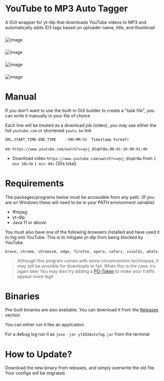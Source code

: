 # YouTube to MP3 Auto Tagger
A GUI wrapper for yt-dlp that downloads YouTube videos to MP3 and automatically adds ID3 tags based on uploader name, title, and thumbnail

###
![image](https://user-images.githubusercontent.com/21994085/232991117-a41a33e1-f45a-4043-aa6a-e886a31d2f11.png)
###
![image](https://user-images.githubusercontent.com/21994085/233506083-01842f0d-3aa9-48fb-a2b4-497be6019e93.png)
###
![image](https://user-images.githubusercontent.com/21994085/232990936-50c96722-e7ed-4945-8971-f90e06a24fc9.png)
###
![image](https://user-images.githubusercontent.com/21994085/199175477-b2d6d5ae-d7db-455c-813f-ad1d3af7fac5.png)

# Manual
If you don't want to use the built-in GUI builder to create a "task file", you can write it manually in your file of choice

Each line will be treated as a download job (video), you may use either the full `youtube.com` or shortened  `youtu.be` link
```
URL,START_TIME-END_TIME     (HH:MM:SS  Timestamp Format)
```

ex: `https://www.youtube.com/watch?v=qvj_QSqOrBw,00:01:10-00:01:40`
- Download video `https://www.youtube.com/watch?v=qvj_QSqOrBw` from `1 min 10s` to `1 min 40s` (30s total)


# Requirements
The packages/programs below must be accessible from any path. (If you are on Windows these will need to be in your PATH environment variable)
- ffmpeg
- yt-dlp
- Java 11 or above

You must also have one of the following browsers installed and have used it to log into YouTube. This is to mitigate yt-dlp from being blocked by YouTube
```
brave, chrome, chromium, edge, firefox, opera, safari, vivaldi, whale
```

> Although this program comes with some circumvention techniques, it may still be possible for downloads to fail. When this is the case, try again later
> You may also try adding a [PO-Token](https://github.com/yt-dlp/yt-dlp/wiki/PO-Token-Guide) to make your traffic appear more legit

# Binaries
Pre-built binaries are also available. You can download it from the [Releases](https://github.com/pinapelz/ytID3AutoTag/releases) section

You can either run it like an application

For a debug log run it as `java -jar ytID3AutoTag.jar` from the terminal

# How to Update?
Download the new binary from releases, and simply overwrite the old file. Your configs will be migrated.
